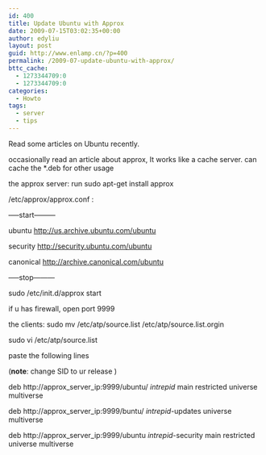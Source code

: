 ```yaml
---
id: 400
title: Update Ubuntu with Approx
date: 2009-07-15T03:02:35+00:00
author: edyliu
layout: post
guid: http://www.enlamp.cn/?p=400
permalink: /2009-07-update-ubuntu-with-approx/
bttc_cache:
  - 1273344709:0
  - 1273344709:0
categories:
  - Howto
tags:
  - server
  - tips
---
```

Read some articles on Ubuntu recently. 

occasionally read an article about approx, It works like a cache server. can cache the *.deb for other usage

the approx server: run sudo apt-get install approx
  
/etc/approx/approx.conf :
  
&#8212;&#8211;start&#8212;&#8212;&#8212;
  
ubuntu http://us.archive.ubuntu.com/ubuntu
  
security http://security.ubuntu.com/ubuntu
  
canonical http://archive.canonical.com/ubuntu
  
&#8212;&#8211;stop&#8212;&#8212;&#8212;
  
sudo /etc/init.d/approx start
  
if u has firewall, open port 9999

the clients: sudo mv /etc/atp/source.list /etc/atp/source.list.orgin
  
sudo vi /etc/atp/source.list
  
paste the following lines
  
(**note**: change SID to ur release )
  
deb http://approx\_server\_ip:9999/ubuntu/ _intrepid_ main restricted universe multiverse
  
deb http://approx\_server\_ip:9999/buntu/ _intrepid_-updates universe multiverse
  
deb http://approx\_server\_ip:9999/ubuntu _intrepid_-security main restricted universe multiverse